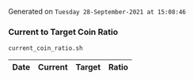 Generated on `Tuesday 28-September-2021 at 15:08:46`

### Current to Target Coin Ratio
`current_coin_ratio.sh`

Date|Current|Target|Ratio
---|---|---|---
